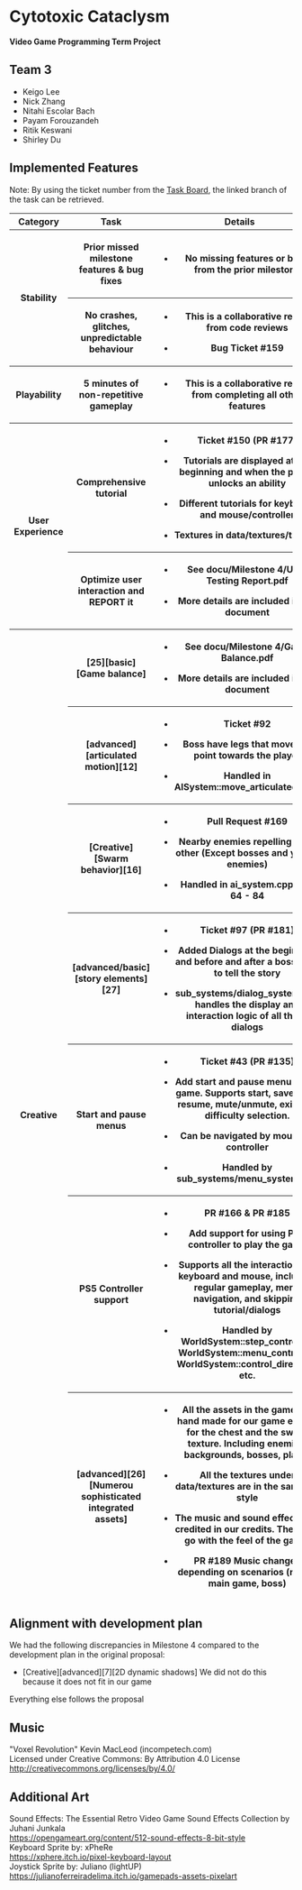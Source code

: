 # Cytotoxic Cataclysm
**Video Game Programming Term Project**

## Team 3
- Keigo Lee
- Nick Zhang
- Nitahi Escolar Bach
- Payam Forouzandeh
- Ritik Keswani
- Shirley Du

## Implemented Features
Note: By using the ticket number from the [<u>Task
Board</u>](https://github.students.cs.ubc.ca/orgs/CPSC427-2023W-T1/projects/3/views/1),
the linked branch of the task can be retrieved.
<table>
	<colgroup>
		<col style="width: 15%" />
		<col style="width: 25%" />
		<col style="width: 59%" />
	</colgroup>
	<thead>
		<tr class="header">
			<th><strong>Category</strong></th>
			<th><strong>Task</strong></th>
			<th><strong>Details</strong></th>
		</tr>
		<tr>
			<th rowspan="2">Stability</th>
			<th>
			<p>Prior missed milestone features & bug fixes</p>
			</th>
			<th><ul>
			<li>
			<p>No missing features or bugs from the prior milestone</p>
			</li>
			</th>
		</tr>
		<tr>
			<th>
			<p>No crashes, glitches, unpredictable behaviour </p>
			</th>
			<th><ul>
			<li>
			<p>This is a collaborative result from code reviews</p>
			</li>
			<li>
			<p>Bug Ticket #159</p>
			</li>
			</th>
		</tr>
		<tr>
			<th rowspan="1">Playability</th>
			<th>
			<p>5 minutes of non-repetitive gameplay</p>
			</th>
			<th><ul>
			<li>
			<p>This is a collaborative result from completing all other features</p>
			</li>
			</th>
		</tr>
		<tr>
			<th rowspan="2">User Experience</th>
			<th>
			<p>Comprehensive tutorial</p>
			</th>
			<th><ul>
			<li>
			<p>Ticket #150 (PR #177)</p>
			</li>
			<li>
			<p>Tutorials are displayed at the beginning and when the player unlocks an ability</p>
			</li>
			<li>
			<p>Different tutorials for keyboard and mouse/controller</p>
			</li>
			<li>
			<p>Textures in data/textures/tutorial</p>
			</li>
			</ul>
			</th>
		</tr>
		<tr class="odd">
			<th>
			<p>Optimize user interaction and REPORT it</p>
			</th>
			<th><ul>
			<li>
			<p>See docu/Milestone 4/User Testing Report.pdf</p>
			</li>
			<li>
			<p>More details are included in the document</p>
			</li>
		</tr>
		<tr>
			<th rowspan="7">Creative</th>
			<th>[25][basic][Game balance]</th>
			<th><ul>
			<li>
			<p>See docu/Milestone 4/Game Balance.pdf</p>
			</li>
			<li>
			<p>More details are included in the document</p>
			</li>
			</ul>
			</th>
		</tr>
		<tr>
			<th>[advanced][articulated motion][12]</th>
			<th><ul>
			<li>
			<p>Ticket #92</p>
			</li>
			<li>
			<p>Boss have legs that moves to point towards the player</p>
			</li>
			<li>
			<p>Handled in AISystem::move_articulated_part</p>
			</li>
			</ul>
			</th>
		</tr>
		<tr>
			<th>[Creative][Swarm behavior][16] </th>
			<th><ul>
			<li>
			<p>Pull Request #169</p>
			</li>
			<li>
			<p>Nearby enemies repelling each other (Except bosses and yellow enemies)</p>
			</li>
			<li>
			<p>Handled in ai_system.cpp, line 64 - 84</p>
			</li>
			</ul>
			</th>
		</tr>
		<tr>
			<th>[advanced/basic][story elements][27]</th>
			<th><ul>
			<li>
			<p>Ticket #97 (PR #181)
</p>
			</li>
			<li>
			<p>Added Dialogs at the beginning and before and after a boss fight to tell the story
</p>
			</li>
			<li>
			<p>sub_systems/dialog_system.cpp handles the display and interaction logic of all these dialogs</p>
			</li>
			</ul>
			</th>
		</tr>
		<tr>
			<th>Start and pause menus</th>
			<th><ul>
			<li>
			<p>Ticket #43 (PR #135)</p>
			</li>
			<li>
			<p>Add start and pause menu to the game. Supports start, save/load, resume, mute/unmute, exit, and difficulty selection.
</p>
			</li>
			<li>
			<p>Can be navigated by mouse or controller
</p>
			</li>
			<li>
			<p>Handled by sub_systems/menu_system.cpp
</p>
			</li>
			</ul>
			</th>
		</tr>
		<tr>
			<th>PS5 Controller support</th>
			<th><ul>
			<li>
			<p>PR #166 & PR #185
</p>
			</li>
			<li>
			<p>Add support for using PS5 controller to play the game</p>
			</li>
			<li>
			<p>Supports all the interactions as keyboard and mouse, including regular gameplay, menu navigation, and skipping tutorial/dialogs
</p>
			</li>
			<li>
			<p>Handled by WorldSystem::step_controller, WorldSystem::menu_controller, WorldSystem::control_direction, etc.
</p>
			</li>
			</ul>
			</th>
		</tr>
		<tr>
			<th>[advanced][26][Numerou sophisticated integrated assets]</th>
			<th><ul>
			<li>
			<p>All the assets in the game are hand made for our game except for the chest and the sword texture. Including enemies, backgrounds, bosses, player</p>
			</li>
			<li>
			<p>All the textures under data/textures are in the same art style</p>
			</li>
			<li>
			<p>The music and sound effects are credited in our credits. They also go with the feel of the game.</p>
			</li>
			<li>
			<p>PR #189 Music changes depending on scenarios (menu, main game, boss)</p>
			</li>
			</ul>
			</th>
		</tr>
	</thead>
</table>

## Alignment with development plan
We had the following discrepancies in Milestone 4 compared to the development plan in the original proposal:
* [Creative][advanced][7][2D dynamic shadows] We did not do this because it does not fit in our game

Everything else follows the proposal

## Music
"Voxel Revolution" Kevin MacLeod (incompetech.com)  
Licensed under Creative Commons: By Attribution 4.0 License  
http://creativecommons.org/licenses/by/4.0/  

## Additional Art 
Sound Effects: The Essential Retro Video Game Sound Effects Collection by Juhani Junkala  
https://opengameart.org/content/512-sound-effects-8-bit-style  
Keyboard Sprite by: xPheRe  
https://xphere.itch.io/pixel-keyboard-layout  
Joystick Sprite by: Juliano (lightUP)  
https://julianoferreiradelima.itch.io/gamepads-assets-pixelart  